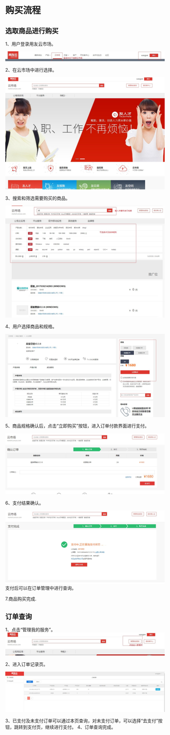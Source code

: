 # 购买流程
## 选取商品进行购买
 1、用户登录用友云市场。

![](/articles/yycloud/2-/images/fapiao01.jpg)

 2、在云市场中进行选择。

![](/articles/yycloud/2-/images/goumai6.jpg)


 3、搜索和筛选需要购买的商品。

![](/articles/yycloud/2-/images/goumai5.jpg)



 4、用户选择商品和规格。

![](/articles/yycloud/2-/images/goumai1.jpg)

 5、商品规格确认后，点击“立即购买”按钮，进入订单付款界面进行支付。

![](/articles/yycloud/2-/images/goumai2.jpg)

 6、支付结果确认。

![](/articles/yycloud/2-/images/goumai3.jpg)
支付后可以在订单管理中进行查询。

 7.商品购买完成.

## 订单查询

 1、点击“管理我的服务”。
 ![](/articles/yycloud/2-/images/fapiao02.jpg)


 2、进入订单记录页。

![](/articles/yycloud/2-/images/goumai4.jpg)

 3、已支付及未支付订单可以通过本页查询，对未支付订单，可以选择“去支付”按钮，跳转到支付页，继续进行支付。
4、订单查询完成。
